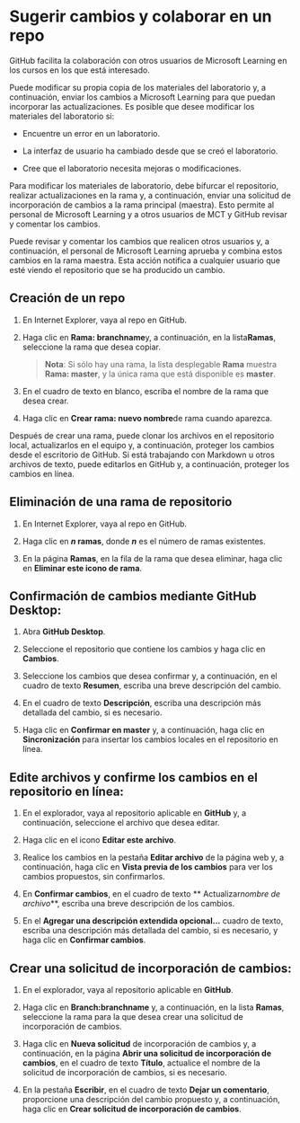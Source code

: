 # Sugerir cambios y colaborar en un repo

GitHub facilita la colaboración con otros usuarios de Microsoft Learning en los cursos en los que está interesado. 

Puede modificar su propia copia de los materiales del laboratorio y, a continuación, enviar los cambios a Microsoft Learning para que puedan incorporar las actualizaciones. Es posible que desee modificar los materiales del laboratorio si:

- Encuentre un error en un laboratorio. 

- La interfaz de usuario ha cambiado desde que se creó el laboratorio. 

- Cree que el laboratorio necesita mejoras o modificaciones.

Para modificar los materiales de laboratorio, debe bifurcar el repositorio, realizar actualizaciones en la rama y, a continuación, enviar una solicitud de incorporación de cambios a la rama principal (maestra). Esto permite al personal de Microsoft Learning y a otros usuarios de MCT y GitHub revisar y comentar los cambios. 

Puede revisar y comentar los cambios que realicen otros usuarios y, a continuación, el personal de Microsoft Learning aprueba y combina estos cambios en la rama maestra. Esta acción notifica a cualquier usuario que esté viendo el repositorio que se ha producido un cambio.

## Creación de un repo

1.  En Internet Explorer, vaya al repo en GitHub.

1.  Haga clic en **Rama: branchname**y, a continuación, en la lista**Ramas**, seleccione la rama que desea copiar.

    > **Nota**: Si sólo hay una rama, la lista desplegable **Rama** muestra **Rama: master**, y la única rama que está disponible es **master**.

3.  En el cuadro de texto en blanco, escriba el nombre de la rama que desea crear.

4.  Haga clic en **Crear rama: nuevo nombre**de rama cuando aparezca.

Después de crear una rama, puede clonar los archivos en el repositorio local, actualizarlos en el equipo y, a continuación, proteger los cambios desde el escritorio de GitHub. Si está trabajando con Markdown u otros archivos de texto, puede editarlos en GitHub y, a continuación, proteger los cambios en línea.

## Eliminación de una rama de repositorio

1.  En Internet Explorer, vaya al repo en GitHub.

2.  Haga clic en ***n* ramas**, donde ***n*** es el número de ramas existentes.

3.  En la página **Ramas**, en la fila de la rama que desea eliminar, haga clic en **Eliminar este icono de rama**.

## Confirmación de cambios mediante GitHub Desktop:

1.  Abra **GitHub Desktop**.

2.  Seleccione el repositorio que contiene los cambios y haga clic en **Cambios**.

3.  Seleccione los cambios que desea confirmar y, a continuación, en el cuadro de texto **Resumen**, escriba una breve descripción del cambio.

4.  En el cuadro de texto **Descripción**, escriba una descripción más detallada del cambio, si es necesario.

5.  Haga clic en **Confirmar en master** y, a continuación, haga clic en **Sincronización** para insertar los cambios locales en el repositorio en línea.

## Edite archivos y confirme los cambios en el repositorio en línea:

1.  En el explorador, vaya al repositorio aplicable en **GitHub** y, a continuación, seleccione el archivo que desea editar.

2.  Haga clic en el icono **Editar este archivo**.

3.  Realice los cambios en la pestaña **Editar archivo** de la página web y, a continuación, haga clic en **Vista previa de los cambios** para ver los cambios propuestos, sin confirmarlos.

4.  En **Confirmar cambios**, en el cuadro de texto ** Actualizar*nombre de archivo***, escriba una breve descripción de los cambios.

5.  En el **Agregar una descripción extendida opcional...** cuadro de texto, escriba una descripción más detallada del cambio, si es necesario, y haga clic en **Confirmar cambios**.

## Crear una solicitud de incorporación de cambios:

1.  En el explorador, vaya al repositorio aplicable en **GitHub**.

2.  Haga clic en **Branch:branchname** y, a continuación, en la lista **Ramas**, seleccione la rama para la que desea crear una solicitud de incorporación de cambios.

3.  Haga clic en **Nueva solicitud** de incorporación de cambios y, a continuación, en la página **Abrir una solicitud de incorporación de cambios**, en el cuadro de texto **Título**, actualice el nombre de la solicitud de incorporación de cambios, si es necesario.

4.  En la pestaña **Escribir**, en el cuadro de texto **Dejar un comentario**, proporcione una descripción del cambio propuesto y, a continuación, haga clic en **Crear solicitud de incorporación de cambios**.
